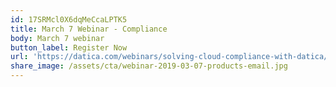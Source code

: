 ```yaml
---
id: 17SRMcl0X6dqMeCcaLPTK5
title: March 7 Webinar - Compliance
body: March 7 webinar
button_label: Register Now
url: 'https://datica.com/webinars/solving-cloud-compliance-with-datica/'
share_image: /assets/cta/webinar-2019-03-07-products-email.jpg
---
```


  